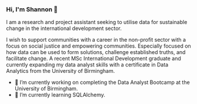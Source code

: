 ### Hi, I'm Shannon 👋 

I am a research and project assistant seeking to utilise data for sustainable change in the international development sector. 

I wish to support communities with a career in the non-profit sector with a focus on social justice and empowering communities. Especially focused on how data can be used to form solutions, challenge established truths, and facilitate change. A recent MSc International Development graduate and currently expanding my data analyst skills with a certificate in Data Analytics from the University of Birmingham.


- 🔭 I’m currently working on completing the Data Analyst Bootcamp at the University of Birmingham. 
- 🌱 I’m currently learning SQLAlchemy.

